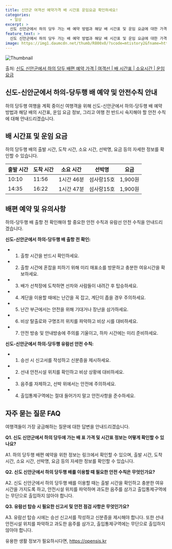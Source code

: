 ```yaml
---
title: 신안군 여객선 예약가격 배 시간표 운임요금 확인하세요!
categories:
  - 일상
excerpt: >
  신도 신안군에서 하의 당두 가는 배 예약 방법과 해당 배 시간표 및 운임 요금에 대한 가격 정보를 안내 드리겠습니다. 안전하고 재밋는 하의 당두행 여행을 위해 아래 정보 참고하시기 바랍니다. 하의 당두행 배편 예약하기 👈 클릭신도 신안군에서 하의 당두행 배 시간표출발 시간도착 시간소요 시간선박명요금10:1011:561시간 46분섬사랑15호1,900원14:3516:221시간 47분섬사랑15호1,900원하의 당두행 배편 예약하기 👈 클릭신도-신안군에서 하의-당두행 여객선 탑승 시 이용수칙해양 여행을 즐기기 위해 꼭 숙지해야 할 이용수칙을 알아봅시다. 중요한 내용: 신도-신안군에서 하의-당두행 배 출항 전 확인: 1) 신도-신안군에서 하의-당두행 배 출항시간을 반드시 확인하세요. 2) 출항 시간에 혼잡을 피하..
feature_text: >
  신도 신안군에서 하의 당두 가는 배 예약 방법과 해당 배 시간표 및 운임 요금에 대한 가격 정보를 안내 드리겠습니다. 안전하고 재밋는 하의 당두행 여행을 위해 아래 정보 참고하시기 바랍니다. 하의 당두행 배편 예약하기 👈 클릭신도 신안군에서 하의 당두행 배 시간표출발 시간도착 시간소요 시간선박명요금10:1011:561시간 46분섬사랑15호1,900원14:3516:221시간 47분섬사랑15호1,900원하의 당두행 배편 예약하기 👈 클릭신도-신안군에서 하의-당두행 여객선 탑승 시 이용수칙해양 여행을 즐기기 위해 꼭 숙지해야 할 이용수칙을 알아봅시다. 중요한 내용: 신도-신안군에서 하의-당두행 배 출항 전 확인: 1) 신도-신안군에서 하의-당두행 배 출항시간을 반드시 확인하세요. 2) 출항 시간에 혼잡을 피하..
image: https://img1.daumcdn.net/thumb/R800x0/?scode=mtistory2&fname=https%3A%2F%2Fblog.kakaocdn.net%2Fdn%2FEOd8M%2FbtsHCbsgJbe%2F6GlXyFxPhBm0xmIoYVXkV1%2Fimg.webp
---
```


![Thumbnail](https://img1.daumcdn.net/thumb/R800x0/?scode=mtistory2&fname=https%3A%2F%2Fblog.kakaocdn.net%2Fdn%2FEOd8M%2FbtsHCbsgJbe%2F6GlXyFxPhBm0xmIoYVXkV1%2Fimg.webp)

<p>출처: <a href="https://opensis.kr/entry/%EC%8B%A0%EB%8F%84-%EC%8B%A0%EC%95%88%EA%B5%B0%EC%97%90%EC%84%9C-%ED%95%98%EC%9D%98-%EB%8B%B9%EB%91%90-%EB%B0%B0%ED%8E%B8-%EC%98%88%EC%95%BD-%EA%B0%80%EA%B2%A9-%EC%97%AC%EA%B0%9D%EC%84%A0-%EB%B0%B0-%EC%8B%9C%EA%B0%84%ED%91%9C-%EC%86%8C%EC%9A%94%EC%8B%9C%EA%B0%84-%EC%9A%B4%EC%9E%84-%EC%9A%94%EA%B8%88" rel="dofollow">신도 신안군에서 하의 당두 배편 예약 가격 | 여객선 | 배 시간표 | 소요시간 | 운임 요금</a> </p>

## 신도-신안군에서 하의-당두행 배 예약 및 안전수칙 안내

하의 당두행 여행을 계획 중이신 여행객을 위해 신도-신안군에서 하의-당두행 배 예약 방법과 해당 배의 시간표, 운임 요금 정보, 그리고 여행
전 반드시 숙지해야 할 안전 수칙에 대해 안내드리겠습니다.

## 배 시간표 및 운임 요금

하의 당두행 배의 출발 시간, 도착 시간, 소요 시간, 선박명, 요금 등의 자세한 정보를 확인할 수 있습니다.

**출발 시간** | **도착 시간** | **소요 시간** | **선박명** | **요금**  
---|---|---|---|---  
10:10 | 11:56 | 1시간 46분 | 섬사랑15호 | 1,900원  
14:35 | 16:22 | 1시간 47분 | 섬사랑15호 | 1,900원  
## 배편 예약 및 유의사항

하의-당두행 배 출항 전 확인해야 할 중요한 안전 수칙과 유람선 안전 수칙을 안내드리겠습니다.

**신도-신안군에서 하의-당두행 배 출항 전 확인:**

  * 1) 출항 시간을 반드시 확인하세요.
  * 2) 출항 시간에 혼잡을 피하기 위해 미리 매표소를 방문하고 충분한 여유시간을 확보하세요.
  * 3) 배가 선착장에 도착하면 선차와 사람들이 내려간 후 탑승하세요.
  * 4) 계단을 이용할 때에는 난간을 꼭 잡고, 계단이 좁을 경우 주의하세요.
  * 5) 난간 부근에서는 안전을 위해 기대거나 장난을 삼가하세요.
  * 6) 비상 탈출로와 구명조끼 위치를 파악하고 비상 시를 대비하세요.
  * 7) 안전 방송 및 안내방송에 주의를 기울이고, 하차 시간에는 미리 준비하세요.

**신도-신안군에서 하의-당두행 유람선 안전 수칙:**

  * 1) 승선 시 신고서를 작성하고 신분증을 제시하세요.
  * 2) 선내 안전시설 위치를 확인하고 비상 상황에 대비하세요.
  * 3) 음주를 자제하고, 선박 위에서는 안전에 주의하세요.
  * 4) 출입통제구역에는 절대 들어가지 말고 안전사항을 준수하세요.

## 자주 묻는 질문 FAQ

여행객들이 가장 궁금해하는 질문에 대한 답변을 안내드리겠습니다.

**Q1. 신도 신안군에서 하의 당두에 가는 배 표 가격 및 시간표 정보는 어떻게 확인할 수 있나요?**

A1. 하의 당두행 배편 예약을 위한 정보는 링크에서 확인할 수 있으며, 출발 시간, 도착 시간, 소요 시간, 선박명, 요금 등의 자세한
정보를 확인할 수 있습니다.

**Q2. 신도 신안군에서 하의 당두행 배를 이용할 때 필요한 안전 수칙은 무엇인가요?**

A2. 신도 신안군에서 하의 당두행 배를 이용할 때는 출발 시간을 확인하고 충분한 여유시간을 가지도록 하고, 안전시설 위치를 파악하며 과도한
음주를 삼가고 출입통제구역에는 무단으로 출입하지 않아야 합니다.

**Q3. 유람선 탑승 시 필요한 신고서 및 안전 점검 사항은 무엇인가요?**

A3. 유람선 탑승 시에는 승선 신고서를 작성하고 신분증을 제시해야 합니다. 또한 선내 안전시설 위치를 파악하고 과도한 음주를 삼가고,
출입통제구역에는 무단으로 출입하지 않아야 합니다.

 

유용한 생활 정보가 필요하시다면, <a href="https://opensis.kr" rel="dofollow">https://opensis.kr</a>


